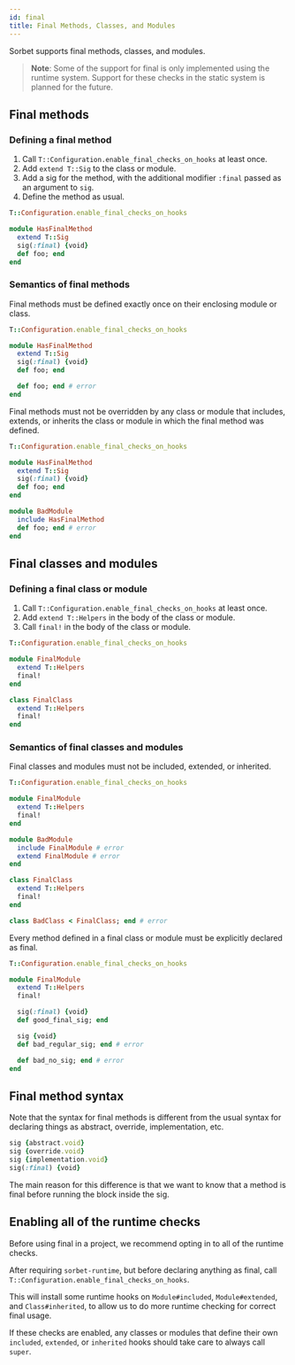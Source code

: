 ```yaml
---
id: final
title: Final Methods, Classes, and Modules
---
```


Sorbet supports final methods, classes, and modules.

> **Note**: Some of the support for final is only implemented using the runtime
> system. Support for these checks in the static system is planned for the
> future.

## Final methods

### Defining a final method

1. Call `T::Configuration.enable_final_checks_on_hooks` at least once.
1. Add `extend T::Sig` to the class or module.
1. Add a sig for the method, with the additional modifier `:final` passed as an
   argument to `sig`.
1. Define the method as usual.

```ruby
T::Configuration.enable_final_checks_on_hooks

module HasFinalMethod
  extend T::Sig
  sig(:final) {void}
  def foo; end
end
```

### Semantics of final methods

Final methods must be defined exactly once on their enclosing module or class.

```ruby
T::Configuration.enable_final_checks_on_hooks

module HasFinalMethod
  extend T::Sig
  sig(:final) {void}
  def foo; end

  def foo; end # error
end
```

Final methods must not be overridden by any class or module that includes,
extends, or inherits the class or module in which the final method was defined.

```ruby
T::Configuration.enable_final_checks_on_hooks

module HasFinalMethod
  extend T::Sig
  sig(:final) {void}
  def foo; end
end

module BadModule
  include HasFinalMethod
  def foo; end # error
end
```

## Final classes and modules

### Defining a final class or module

1. Call `T::Configuration.enable_final_checks_on_hooks` at least once.
1. Add `extend T::Helpers` in the body of the class or module.
1. Call `final!` in the body of the class or module.

```ruby
T::Configuration.enable_final_checks_on_hooks

module FinalModule
  extend T::Helpers
  final!
end

class FinalClass
  extend T::Helpers
  final!
end
```

### Semantics of final classes and modules

Final classes and modules must not be included, extended, or inherited.

```ruby
T::Configuration.enable_final_checks_on_hooks

module FinalModule
  extend T::Helpers
  final!
end

module BadModule
  include FinalModule # error
  extend FinalModule # error
end

class FinalClass
  extend T::Helpers
  final!
end

class BadClass < FinalClass; end # error
```

Every method defined in a final class or module must be explicitly declared as
final.

```ruby
T::Configuration.enable_final_checks_on_hooks

module FinalModule
  extend T::Helpers
  final!

  sig(:final) {void}
  def good_final_sig; end

  sig {void}
  def bad_regular_sig; end # error

  def bad_no_sig; end # error
end
```

## Final method syntax

Note that the syntax for final methods is different from the usual syntax for
declaring things as abstract, override, implementation, etc.

```ruby
sig {abstract.void}
sig {override.void}
sig {implementation.void}
sig(:final) {void}
```

The main reason for this difference is that we want to know that a method is
final before running the block inside the sig.

## Enabling all of the runtime checks

Before using final in a project, we recommend opting in to all of the runtime
checks.

After requiring `sorbet-runtime`, but before declaring anything as final, call
`T::Configuration.enable_final_checks_on_hooks`.

This will install some runtime hooks on `Module#included`, `Module#extended`,
and `Class#inherited`, to allow us to do more runtime checking for correct final
usage.

If these checks are enabled, any classes or modules that define their own
`included`, `extended`, or `inherited` hooks should take care to always call
`super`.
